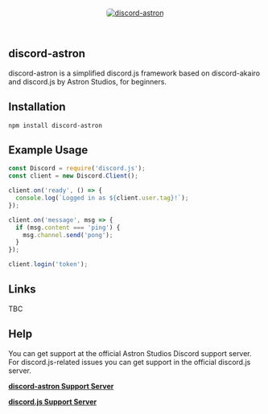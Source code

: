 <div align="center">
  <br />
  <p>
    <a href="https://google.com"><img src="https://media.discordapp.net/attachments/773034661923913728/824139172948213760/unknown.png" alt="discord-astron" style="border-radius: 5px"/></a>
  <p>
  <br />
</div>

## discord-astron
discord-astron is a simplified discord.js framework based on discord-akairo and discord.js by Astron Studios, for beginners. 

## Installation 
`npm install discord-astron`

## Example Usage
```javascript
const Discord = require('discord.js');
const client = new Discord.Client();

client.on('ready', () => {
  console.log(`Logged in as ${client.user.tag}!`);
});

client.on('message', msg => {
  if (msg.content === 'ping') {
    msg.channel.send('pong');
  }
});

client.login('token');
```

## Links
TBC

## Help
You can get support at the official Astron Studios Discord support server. For discord.js-related issues you can get support in the official discord.js server.

[**discord-astron Support Server**](https://discord.gg/vsfXUwsXph/)

[**discord.js Support Server**](https://discord.gg/bRCvFy9)
